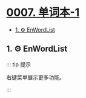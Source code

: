 # [0007. 单词本-1](https://github.com/Tdahuyou/TNotes.en-notes/tree/main/notes/0007.%20%E5%8D%95%E8%AF%8D%E6%9C%AC-1)

<!-- region:toc -->

- [1. ⚙️ EnWordList](#1-️-enwordlist)

<!-- endregion:toc -->

## 1. ⚙️ EnWordList

::: tip 提示

右键菜单展示更多功能。

:::

<EnWordList :words="[
'abandon',
'abate',
'adopt',
'album',
'analytic',
'Analytics',
'April',
'association',
'August',
'bevel',
'bird',
'bisect',
'brake',
'branch',
'broadcast',
'bump',
'cabbage',
'caret',
'cat',
'cattle',
'cattle',
'chaff',
'cock',
'concept',
'correspond',
'costume',
'cow',
'creation',
'currency',
'December',
'decimal',
'deprecate',
'deprecated',
'dialog',
'dinosaur',
'dispose',
'dividend',
'divisor',
'dog',
'donate',
'drop',
'duck',
'eventually',
'February',
'garlic',
'gesture',
'gunfire',
'haystack',
'horizontal',
'horse',
'innovation',
'internal',
'interpolate',
'January',
'July',
'June',
'lineto',
'luminary',
'March',
'May',
'miter',
'mix',
'module',
'moveto',
'mutation',
'needle',
'note',
'November',
'October',
'overlay',
'pair',
'patrol',
'performance',
'perhaps',
'peripheral',
'police',
'populate',
'populate',
'precision',
'procedure',
'propeller',
'purify',
'quadratic',
'rooster',
'scalable',
'schedule',
'scratch',
'September',
'serial',
'sheep',
'shoe',
'snap',
'surface',
'syntax',
'triangle',
'truncate',
'truncated',
'vanilla',
'vertical',
'voltage',
'warning',
'whistle',
]"></EnWordList>
